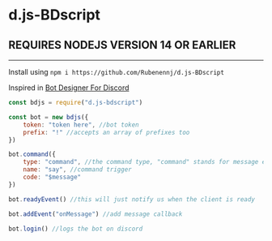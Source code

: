 # d.js-BDscript #
## REQUIRES NODEJS VERSION 14 OR EARLIER ##
---------------------------------
Install using `npm i https://github.com/Rubenennj/d.js-BDscript`

Inspired in [Bot Designer For Discord](https://discord.gg/bot)

```js
const bdjs = require("d.js-bdscript")

const bot = new bdjs({
    token: "token here", //bot token
    prefix: "!" //accepts an array of prefixes too 
})

bot.command({
    type: "command", //the command type, "command" stands for message event commands
    name: "say", //command trigger
    code: "$message"
})

bot.readyEvent() //this will just notify us when the client is ready

bot.addEvent("onMessage") //add message callback

bot.login() //logs the bot on discord
```